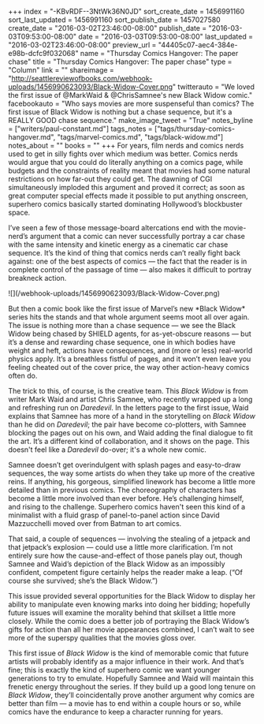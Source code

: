 +++
index = "-KBvRDF--3NtWk36N0JD"
sort_create_date = 1456991160
sort_last_updated = 1456991160
sort_publish_date = 1457027580
create_date = "2016-03-02T23:46:00-08:00"
publish_date = "2016-03-03T09:53:00-08:00"
date = "2016-03-03T09:53:00-08:00"
last_updated = "2016-03-02T23:46:00-08:00"
preview_url = "44405c07-aec4-384e-e98b-dcfc9f032068"
name = "Thursday Comics Hangover: The paper chase"
title = "Thursday Comics Hangover: The paper chase"
type = "Column"
link = ""
shareimage = "http://seattlereviewofbooks.com/webhook-uploads/1456990623093/Black-Widow-Cover.png"
twitterauto = "We loved the first issue of @MarkWaid & @ChrisSamnee's new Black Widow comic."
facebookauto = "Who says movies are more suspenseful than comics? The first issue of Black Widow is nothing but a chase sequence, but it's a REALLY GOOD chase sequence."
make_image_tweet = "True"
notes_byline = ["writers/paul-constant.md"]
tags_notes = ["tags/thursday-comics-hangover.md", "tags/marvel-comics.md", "tags/black-widow.md"]
notes_about = ""
books = ""
+++
For years, film nerds and comics nerds used to get in silly fights over which medium was better. Comics nerds would argue that you could do literally anything on a comics page, while budgets and the constraints of reality meant that movies had some natural restrictions on how far-out they could get. The dawning of CGI simultaneously imploded this argument and proved it correct; as soon as great computer special effects made it possible to put anything onscreen, superhero comics basically started dominating Hollywood’s blockbuster space.

I’ve seen a few of those message-board altercations end with the movie-nerd’s argument that a comic can never successfully portray a car chase with the same intensity and kinetic energy as a cinematic car chase sequence. It’s the kind of thing that comics nerds can’t really fight back against: one of the best aspects of comics — the fact that the reader is in complete control of the passage of time — also makes it difficult to portray breakneck action. 

<p class="image-left">![](/webhook-uploads/1456990623093/Black-Widow-Cover.png)</p>But then a comic book like the first issue of Marvel’s new *Black Widow* series hits the stands and that whole argument seems moot all over again. The issue is nothing more than a chase sequence — we see the Black Widow being chased by SHIELD agents, for as-yet-obscure reasons — but it’s a dense and rewarding chase sequence, one in which bodies have weight and heft, actions have consequences, and (more or less) real-world physics apply. It’s a breathless fistful of pages, and it won’t even leave you feeling cheated out of the cover price, the way other action-heavy comics often do.

The trick to this, of course, is the creative team. This *Black Widow* is from writer Mark Waid and artist Chris Samnee, who recently wrapped up a long and refreshing run on *Daredevil*. In the letters page to the first issue, Waid explains that Samnee has more of a hand in the storytelling on *Black Widow* than he did on *Daredevil*; the pair have become co-plotters, with Samnee blocking the pages out on his own, and Waid adding the final dialogue to fit the art. It’s a different kind of collaboration, and it shows on the page. This doesn't feel like a *Daredevil* do-over; it's a whole new comic.

Samnee doesn’t get overindulgent with splash pages and easy-to-draw sequences, the way some artists do when they take up more of the creative reins. If anything, his gorgeous, simplified linework has become a little more detailed than in previous comics. The choreography of characters has become a little more involved than ever before. He’s challenging himself, and rising to the challenge. Superhero comics haven't seen this kind of a minimalist with a fluid grasp of panel-to-panel action since David Mazzucchelli moved over from Batman to art comics. 

That said, a couple of sequences — involving the stealing of a jetpack and that jetpack’s explosion — could use a little more clarification. I’m not entirely sure how the cause-and-effect of those panels play out, though Samnee and Waid’s depiction of the Black Widow as an impossibly confident, competent figure certainly helps the reader make a leap. (“Of course she survived; she’s the Black Widow.”)

This issue provided several opportunities for the Black Widow to display her ability to manipulate even knowing marks into doing her bidding; hopefully future issues will examine the morality behind that skillset a little more closely. While the comic does a better job of portraying the Black Widow’s gifts for action than all her movie appearances combined, I can’t wait to see more of the superspy qualities that the movies gloss over.

This first issue of *Black Widow* is the kind of memorable comic that future artists will probably identify as a major influence in their work. And that’s fine; this is exactly the kind of superhero comic we want younger generations to try to emulate. Hopefully Samnee and Waid will maintain this frenetic energy throughout the series. If they build up a good long tenure on *Black Widow*, they’ll coincidentally prove another argument why comics are better than film — a movie has to end within a couple hours or so, while comics have the endurance to keep a character running for years.
